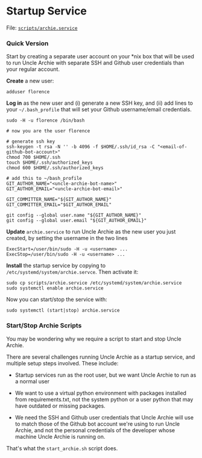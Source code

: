 # Startup Service

File: [`scripts/archie.service`](https://github.com/charlesreid1/uncle-archie/blob/master/scripts/archie.service)

### Quick Version

Start by creating a separate user account on your \*nix box that will
be used to run Uncle Archie with separate SSH and Github user credentials
than your regular account.

**Create** a new user:

```
adduser florence
```

**Log in** as the new user and (i) generate a new SSH key, and (ii) add lines to
your `~/.bash_profile` that will set your Github username/email credentials.

```
sudo -H -u florence /bin/bash

# now you are the user florence

# generate ssh key
ssh-keygen -t rsa -N '' -b 4096 -f $HOME/.ssh/id_rsa -C "<email-of-github-bot-account>"
chmod 700 $HOME/.ssh
touch $HOME/.ssh/authorized_keys
chmod 600 $HOME/.ssh/authorized_keys

# add this to ~/bash_profile
GIT_AUTHOR_NAME="<uncle-archie-bot-name>"
GIT_AUTHOR_EMAIL="<uncle-archie-bot-email>"

GIT_COMMITTER_NAME="${GIT_AUTHOR_NAME}"
GIT_COMMITTER_EMAIL="$GIT_AUTHOR_EMAIL"

git config --global user.name "${GIT_AUTHOR_NAME}"
git config --global user.email "${GIT_AUTHOR_EMAIL}"
```

**Update** `archie.service` to run Uncle Archie as the new user
you just created, by setting the username in the two lines

```
ExecStart=/user/bin/sudo -H -u <username> ...
ExecStop=/user/bin/sudo -H -u <username> ...
```

**Install** the startup service by copying to 
`/etc/systemd/system/archie.servce`. Then activate it:

```
sudo cp scripts/archie.service /etc/systemd/system/archie.service
sudo systemctl enable archie.service
```

Now you can start/stop the service with:

```
sudo systemctl (start|stop) archie.service
```


### Start/Stop Archie Scripts

You may be wondering why we require a script to start and stop Uncle Archie.

There are several challenges running Uncle Archie as a startup service,
and multiple setup steps involved. These include:

* Startup services run as the root user, but we want Uncle Archie
  to run as a normal user

* We want to use a virtual python environment with packages installed
  from requirements.txt, not the system python or a user python
  that may have outdated or missing packages.

* We need the SSH and Github user credentials that Uncle Archie will
  use to match those of the Github bot account we're using to run
  Uncle Archie, and not the personal credentials of the developer
  whose machine Uncle Archie is running on.

That's what the `start_archie.sh` script does.

